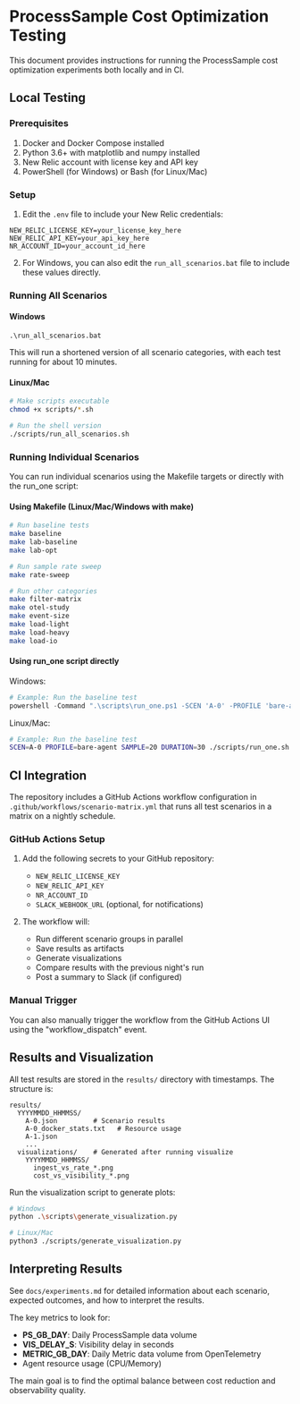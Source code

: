 # ProcessSample Cost Optimization Testing

This document provides instructions for running the ProcessSample cost optimization experiments both locally and in CI.

## Local Testing

### Prerequisites

1. Docker and Docker Compose installed
2. Python 3.6+ with matplotlib and numpy installed
3. New Relic account with license key and API key
4. PowerShell (for Windows) or Bash (for Linux/Mac)

### Setup

1. Edit the `.env` file to include your New Relic credentials:

```
NEW_RELIC_LICENSE_KEY=your_license_key_here
NEW_RELIC_API_KEY=your_api_key_here  
NR_ACCOUNT_ID=your_account_id_here
```

2. For Windows, you can also edit the `run_all_scenarios.bat` file to include these values directly.

### Running All Scenarios

#### Windows

```
.\run_all_scenarios.bat
```

This will run a shortened version of all scenario categories, with each test running for about 10 minutes.

#### Linux/Mac

```bash
# Make scripts executable
chmod +x scripts/*.sh

# Run the shell version
./scripts/run_all_scenarios.sh
```

### Running Individual Scenarios

You can run individual scenarios using the Makefile targets or directly with the run_one script:

#### Using Makefile (Linux/Mac/Windows with make)

```bash
# Run baseline tests
make baseline
make lab-baseline
make lab-opt

# Run sample rate sweep
make rate-sweep

# Run other categories
make filter-matrix
make otel-study
make event-size
make load-light
make load-heavy
make load-io
```

#### Using run_one script directly

Windows:
```powershell
# Example: Run the baseline test
powershell -Command ".\scripts\run_one.ps1 -SCEN 'A-0' -PROFILE 'bare-agent' -SAMPLE 20 -DURATION 30"
```

Linux/Mac:
```bash
# Example: Run the baseline test
SCEN=A-0 PROFILE=bare-agent SAMPLE=20 DURATION=30 ./scripts/run_one.sh
```

## CI Integration

The repository includes a GitHub Actions workflow configuration in `.github/workflows/scenario-matrix.yml` that runs all test scenarios in a matrix on a nightly schedule.

### GitHub Actions Setup

1. Add the following secrets to your GitHub repository:
   - `NEW_RELIC_LICENSE_KEY`
   - `NEW_RELIC_API_KEY`
   - `NR_ACCOUNT_ID`
   - `SLACK_WEBHOOK_URL` (optional, for notifications)

2. The workflow will:
   - Run different scenario groups in parallel
   - Save results as artifacts
   - Generate visualizations
   - Compare results with the previous night's run
   - Post a summary to Slack (if configured)

### Manual Trigger

You can also manually trigger the workflow from the GitHub Actions UI using the "workflow_dispatch" event.

## Results and Visualization

All test results are stored in the `results/` directory with timestamps. The structure is:

```
results/
  YYYYMMDD_HHMMSS/
    A-0.json         # Scenario results
    A-0_docker_stats.txt   # Resource usage
    A-1.json
    ...
  visualizations/    # Generated after running visualize
    YYYYMMDD_HHMMSS/
      ingest_vs_rate_*.png
      cost_vs_visibility_*.png
```

Run the visualization script to generate plots:

```bash
# Windows
python .\scripts\generate_visualization.py

# Linux/Mac
python3 ./scripts/generate_visualization.py
```

## Interpreting Results

See `docs/experiments.md` for detailed information about each scenario, expected outcomes, and how to interpret the results.

The key metrics to look for:
- **PS_GB_DAY**: Daily ProcessSample data volume
- **VIS_DELAY_S**: Visibility delay in seconds
- **METRIC_GB_DAY**: Daily Metric data volume from OpenTelemetry
- Agent resource usage (CPU/Memory)

The main goal is to find the optimal balance between cost reduction and observability quality.
